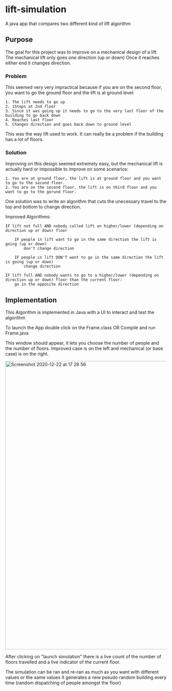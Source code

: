 # lift-simulation
A java app that compares two different kind of lift algorithm

## Purpose

The goal for this project was to improve on a mechanical design of a lift. The mechanical lift only goes one direction (up or down) 
Once it reaches either end it changes direction.

### Problem

This seemed very very impractical because if you are on the second floor, you want to go the ground floor and the lift is at ground level:

    1. The lift needs to go up 
    2. 1Stops at 2nd floor 
    3. Since it was going up it needs to go to the very last floor of the building to go back down
    4. Reaches last floor
    5. Changes direction and goes back down to ground level
    
This was the way lift used to work. It can really be a problem if the building has a lot of floors.

### Solution

Improving on this design seemed extremely easy, but the mechanical lift is actually hard or impossible to improve on some scenarios:
    
    1. You are at ground floor, the lift is at ground floor and you want to go to the second floor.
    2. You are on the second floor, the lift is on third floor and you want to go to the gorund floor.

One solution was to write an algorithm that cuts the unecessary travel to the top and bottom to change direction.

Improved Algorithms:
    
    IF lift not full AND nobody called lift on higher/lower (depending on direction up or down) floor
    
        IF people in lift want to go in the same direction the lift is going (up or down)
            don't change direction
            
        IF people in lift DON'T want to go in the same direction the lift is going (up or down)
            change direction
    
    IF lift full AND nobody wants to go to a higher/lower (depending on direction up or down) floor than the current floor:
        go in the opposite direction
        
## Implementation

This Algorithm is implemented in Java with a UI to interact and test the algorithm

To launch the App double click on the Frame.class 
OR 
Compile and run Frame.java

This window should appear, it lets you choose the number of people and the number of floors.
Improved case is on the left and mechanical (or base case) is on the right.

<img width="902" alt="Screenshot 2020-12-22 at 17 28 56" src="https://user-images.githubusercontent.com/72973649/102910682-3a9d8500-447b-11eb-9fad-002d8b9594be.png">

After clicking on "launch simulation" there is a live count of the number of floors travelled and a live indicator of the current floor.

The simulation can be ran and re-ran as much as you want with different values or the same values
It generates a new pseudo random building every time (random dispatching of people amongst the floor)





